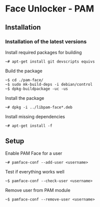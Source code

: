 Face Unlocker - PAM
===================

Installation
------------

### Installation of the latest versions

Install required packages for building

    ~# apt-get install git devscripts equivs

Build the package

    ~$ cd ./pam-face/
    ~$ sudo mk-build-deps -i debian/control
    ~$ dpkg-buildpackage -uc -us

Install the package

    ~# dpkg -i ../libpam-face*.deb

Install missing dependencies

    ~# apt-get install -f

Setup
-----

Enable PAM Face for a user

    ~# pamface-conf --add-user <username>

Test if everything works well

    ~$ pamface-conf --check-user <username>

Remove user from PAM module

    ~$ pamface-conf --remove-user <username>


